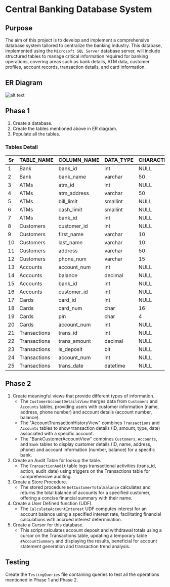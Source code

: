 # Central Banking Database System
## Purpose
The aim of this project is to develop and implement a comprehensive database system tailored to centralize the banking industry. This database, implemented using the `Microsoft SQL Server` database server, will include structured tables to manage critical information required for banking operations, covering areas such as bank details, ATM data, customer profiles, account records, transaction details, and card information.

## ER Diagram
![alt text](https://github.com/Krish-oo7/Central_Banking_Database_System/blob/main/Misc/ER%20Diagram.png)

## Phase 1
1. Create a database.
2. Create the tables mentioned above in ER diagram.
3. Populate all the tables.

### Tables Detail
Sr| TABLE_NAME | COLUMN_NAME | DATA_TYPE | CHARACTER_MAXIMUM_LENGTH | NUMERIC_PRECISION | NUMERIC_SCALE
--| ---------- | ----------- | --------- | ------------------------ | ----------------- | -------------
1 |    Bank	   |   bank_id   |   int	  |           NULL	        |        10	       |     0
2 |    Bank	   |  bank_name  |  varchar  |            50	           |       NULL	       |    NULL
3 |    ATMs	   |   atm_id	  |   int	  |           NULL	        |        10	       |     0
4 |    ATMs	   | atm_address |  varchar  |            50	           |        NULL	    |    NULL
5 |    ATMs	   | bill_limit  | smallint  |           NULL	        |         5         |     0
6 |    ATMs	   | cash_limit  | smallint  |           NULL	        |         5 	       |     0
7 |    ATMs	   |   bank_id	  |   int	  |           NULL	        |        10	       |     0
8 | Customers	|customer_id	|int|	NULL|	10|	0
9| Customers	|first_name|	varchar|	10|	NULL|	NULL
10 | Customers|	last_name|	varchar|	10|	NULL|	NULL
11 | Customers|	address	|varchar|	50|	NULL|	NULL
12 | Customers|	phone_num |	varchar	|15|	NULL|	NULL
13 | Accounts|	account_num |	int|	NULL|	10|	0
14 | Accounts|	balance	  |  decimal|	NULL|	38|	2
15 | Accounts|	bank_id	  |  int|	NULL|	10|	0
16 | Accounts|	customer_id	|int|	NULL|	10|	0
17 | Cards|	card_id	   |  int|	NULL|	10|	0
18 | Cards|	card_num	|char	|16|	NULL|	NULL
19 | Cards|	pin	|char	|4	|NULL	|NULL
20 | Cards|	account_num	|int	| NULL	|10|	0
21 | Transactions|	trans_id	|int	|NULL|	10	|0
22 | Transactions|	trans_amount	|decimal|	NULL|	10|	2
23 | Transactions|	is_deposit	|bit	|NULL	|NULL	|NULL
24 | Transactions|	account_num	|int	|NULL	|10	|0
25 | Transactions|	trans_date	|datetime|	NULL|	NULL|	NULL

## Phase 2
1. Create meaningful views that provide different types of information.
   - The `CustomerAccountDetailsView` merges data from `Customers` and `Accounts` tables, providing users with customer information (name, address, phone number) and account details (account number, balance).
   - The "AccountTransactionHistoryView" combines `Transactions` and `Accounts` tables to show transaction details (ID, amount, type, date) associated with a specific account.
   - The "BankCustomerAccountView" combines `Customers`, `Accounts`, and `Bank` tables to display customer details (ID, name, address, phone) and account information (number, balance) for a specific bank.
2. Create an Audit Table for lookup the table.
   - The `TransactionAudit` table logs transactional activities (trans_id, action, audit_date) using triggers on the Transactions table for comprehensive auditing.
3. Create a Store Procedure.
   - The stored procedure `GetCustomerTotalBalance` calculates and returns the total balance of accounts for a specified customer, offering a concise financial summary with their name.
4. Create a User Defined function (UDF).
   - The `CalculateAccountInterest` UDF computes interest for an account balance using a specified interest rate, facilitating financial calculations with accrued interest determination.
5. Create a Cursor for this database.
   - This script calculates account deposit and withdrawal totals using a cursor on the Transactions table, updating a temporary table `#AccountSummary` and displaying the results, beneficial for account statement generation and transaction trend analysis.
  
## Testing
Create the `TestingQueries` file containing queries to test all the operations mentioned in Phase 1 and Phase 2.

